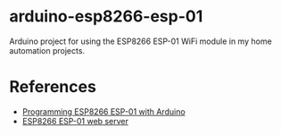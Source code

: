 # arduino-esp8266-esp-01
Arduino project for using the ESP8266 ESP-01 WiFi module in my home automation projects.

# References
* [Programming ESP8266 ESP-01 with Arduino](https://www.hackster.io/ROBINTHOMAS/programming-esp8266-esp-01-with-arduino-011389)
* [ESP8266 ESP-01 web server](https://www.hackster.io/ROBINTHOMAS/esp8266-esp-01-webserver-7248ca)


